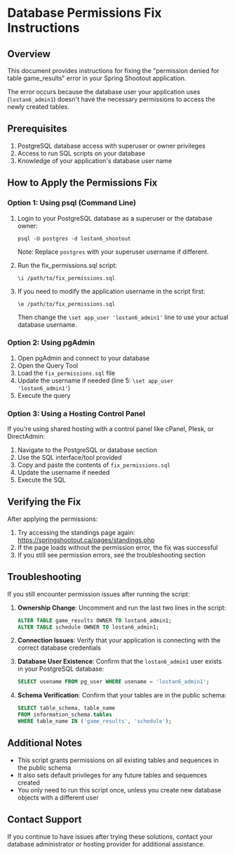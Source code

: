 # Database Permissions Fix Instructions

## Overview

This document provides instructions for fixing the "permission denied for table game_results" error in your Spring Shootout application.

The error occurs because the database user your application uses (`lostan6_admin1`) doesn't have the necessary permissions to access the newly created tables.

## Prerequisites

1. PostgreSQL database access with superuser or owner privileges
2. Access to run SQL scripts on your database
3. Knowledge of your application's database user name

## How to Apply the Permissions Fix

### Option 1: Using psql (Command Line)

1. Login to your PostgreSQL database as a superuser or the database owner:
   ```
   psql -U postgres -d lostan6_shootout
   ```
   
   Note: Replace `postgres` with your superuser username if different.

2. Run the fix_permissions.sql script:
   ```
   \i /path/to/fix_permissions.sql
   ```

3. If you need to modify the application username in the script first:
   ```
   \e /path/to/fix_permissions.sql
   ```
   Then change the `\set app_user 'lostan6_admin1'` line to use your actual database username.

### Option 2: Using pgAdmin

1. Open pgAdmin and connect to your database
2. Open the Query Tool
3. Load the `fix_permissions.sql` file
4. Update the username if needed (line 5: `\set app_user 'lostan6_admin1'`)
5. Execute the query

### Option 3: Using a Hosting Control Panel

If you're using shared hosting with a control panel like cPanel, Plesk, or DirectAdmin:

1. Navigate to the PostgreSQL or database section
2. Use the SQL interface/tool provided
3. Copy and paste the contents of `fix_permissions.sql`
4. Update the username if needed
5. Execute the SQL

## Verifying the Fix

After applying the permissions:

1. Try accessing the standings page again: https://springshootout.ca/pages/standings.php
2. If the page loads without the permission error, the fix was successful
3. If you still see permission errors, see the troubleshooting section

## Troubleshooting

If you still encounter permission issues after running the script:

1. **Ownership Change**: Uncomment and run the last two lines in the script:
   ```sql
   ALTER TABLE game_results OWNER TO lostan6_admin1;
   ALTER TABLE schedule OWNER TO lostan6_admin1;
   ```

2. **Connection Issues**: Verify that your application is connecting with the correct database credentials

3. **Database User Existence**: Confirm that the `lostan6_admin1` user exists in your PostgreSQL database:
   ```sql
   SELECT usename FROM pg_user WHERE usename = 'lostan6_admin1';
   ```

4. **Schema Verification**: Confirm that your tables are in the public schema:
   ```sql
   SELECT table_schema, table_name 
   FROM information_schema.tables 
   WHERE table_name IN ('game_results', 'schedule');
   ```

## Additional Notes

- This script grants permissions on all existing tables and sequences in the public schema
- It also sets default privileges for any future tables and sequences created
- You only need to run this script once, unless you create new database objects with a different user

## Contact Support

If you continue to have issues after trying these solutions, contact your database administrator or hosting provider for additional assistance. 
